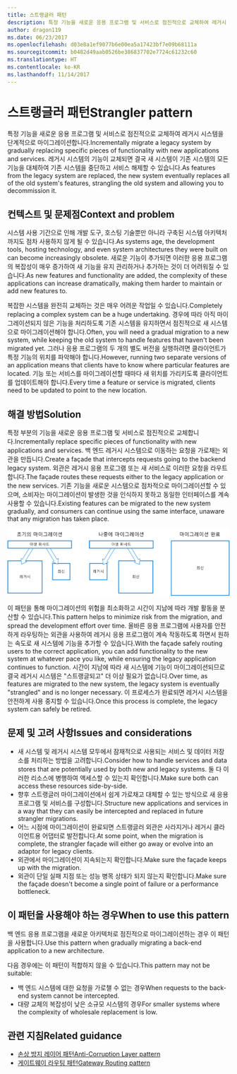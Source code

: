 ```yaml
---
title: 스트랭글러 패턴
description: 특정 기능을 새로운 응용 프로그램 및 서비스로 점진적으로 교체하여 레거시 시스템을 단계적으로 마이그레이션합니다.
author: dragon119
ms.date: 06/23/2017
ms.openlocfilehash: d03e8a1ef9077b6e00ea5a17423bf7e09b68111a
ms.sourcegitcommit: b0482d49aab0526be386837702e7724c61232c60
ms.translationtype: HT
ms.contentlocale: ko-KR
ms.lasthandoff: 11/14/2017
---
```

# <a name="strangler-pattern"></a><span data-ttu-id="98df4-103">스트랭글러 패턴</span><span class="sxs-lookup"><span data-stu-id="98df4-103">Strangler pattern</span></span>

<span data-ttu-id="98df4-104">특정 기능을 새로운 응용 프로그램 및 서비스로 점진적으로 교체하여 레거시 시스템을 단계적으로 마이그레이션합니다.</span><span class="sxs-lookup"><span data-stu-id="98df4-104">Incrementally migrate a legacy system by gradually replacing specific pieces of functionality with new applications and services.</span></span> <span data-ttu-id="98df4-105">레거시 시스템의 기능이 교체되면 결국 새 시스템이 기존 시스템의 모든 기능을 대체하여 기존 시스템을 중단하고 서비스 해제할 수 있습니다.</span><span class="sxs-lookup"><span data-stu-id="98df4-105">As features from the legacy system are replaced, the new system eventually replaces all of the old system's features, strangling the old system and allowing you to decommission it.</span></span> 

## <a name="context-and-problem"></a><span data-ttu-id="98df4-106">컨텍스트 및 문제점</span><span class="sxs-lookup"><span data-stu-id="98df4-106">Context and problem</span></span>

<span data-ttu-id="98df4-107">시스템 사용 기간으로 인해 개발 도구, 호스팅 기술뿐만 아니라 구축된 시스템 아키텍처까지도 점차 사용하지 않게 될 수 있습니다.</span><span class="sxs-lookup"><span data-stu-id="98df4-107">As systems age, the development tools, hosting technology, and even system architectures they were built on can become increasingly obsolete.</span></span> <span data-ttu-id="98df4-108">새로운 기능이 추가되면 이러한 응용 프로그램의 복잡성이 매우 증가하여 새 기능을 유지 관리하거나 추가하는 것이 더 어려워질 수 있습니다.</span><span class="sxs-lookup"><span data-stu-id="98df4-108">As new features and functionality are added, the complexity of these applications can increase dramatically, making them harder to maintain or add new features to.</span></span>

<span data-ttu-id="98df4-109">복잡한 시스템을 완전히 교체하는 것은 매우 어려운 작업일 수 있습니다.</span><span class="sxs-lookup"><span data-stu-id="98df4-109">Completely replacing a complex system can be a huge undertaking.</span></span> <span data-ttu-id="98df4-110">경우에 따라 아직 마이그레이션되지 않은 기능을 처리하도록 기존 시스템을 유지하면서 점진적으로 새 시스템으로 마이그레이션해야 합니다.</span><span class="sxs-lookup"><span data-stu-id="98df4-110">Often, you will need a gradual migration to a new system, while keeping the old system to handle features that haven't been migrated yet.</span></span> <span data-ttu-id="98df4-111">그러나 응용 프로그램의 두 개의 별도 버전을 실행하려면 클라이언트가 특정 기능의 위치를 파악해야 합니다.</span><span class="sxs-lookup"><span data-stu-id="98df4-111">However, running two separate versions of an application means that clients have to know where particular features are located.</span></span> <span data-ttu-id="98df4-112">기능 또는 서비스를 마이그레이션할 때마다 새 위치를 가리키도록 클라이언트를 업데이트해야 합니다.</span><span class="sxs-lookup"><span data-stu-id="98df4-112">Every time a feature or service is migrated, clients need to be updated to point to the new location.</span></span>

## <a name="solution"></a><span data-ttu-id="98df4-113">해결 방법</span><span class="sxs-lookup"><span data-stu-id="98df4-113">Solution</span></span>

<span data-ttu-id="98df4-114">특정 부분의 기능을 새로운 응용 프로그램 및 서비스로 점진적으로 교체합니다.</span><span class="sxs-lookup"><span data-stu-id="98df4-114">Incrementally replace specific pieces of functionality with new applications and services.</span></span> <span data-ttu-id="98df4-115">백 엔드 레거시 시스템으로 이동하는 요청을 가로채는 외관을 만듭니다.</span><span class="sxs-lookup"><span data-stu-id="98df4-115">Create a façade that intercepts requests going to the backend legacy system.</span></span> <span data-ttu-id="98df4-116">외관은 레거시 응용 프로그램 또는 새 서비스로 이러한 요청을 라우트합니다.</span><span class="sxs-lookup"><span data-stu-id="98df4-116">The façade routes these requests either to the legacy application or the new services.</span></span> <span data-ttu-id="98df4-117">기존 기능을 새로운 시스템으로 점차적으로 마이그레이션할 수 있으며, 소비자는 마이그레이션이 발생한 것을 인식하지 못하고 동일한 인터페이스를 계속 사용할 수 있습니다.</span><span class="sxs-lookup"><span data-stu-id="98df4-117">Existing features can be migrated to the new system gradually, and consumers can continue using the same interface, unaware that any migration has taken place.</span></span>

![](./_images/strangler.png)  

<span data-ttu-id="98df4-118">이 패턴을 통해 마이그레이션의 위험을 최소화하고 시간이 지남에 따라 개발 활동을 분산할 수 있습니다.</span><span class="sxs-lookup"><span data-stu-id="98df4-118">This pattern helps to minimize risk from the migration, and spread the development effort over time.</span></span> <span data-ttu-id="98df4-119">올바른 응용 프로그램에 사용자를 안전하게 라우팅하는 외관을 사용하여 레거시 응용 프로그램이 계속 작동하도록 하면서 원하는 속도로 새 시스템에 기능을 추가할 수 있습니다.</span><span class="sxs-lookup"><span data-stu-id="98df4-119">With the façade safely routing users to the correct application, you can add functionality to the new system at whatever pace you like, while ensuring the legacy application continues to function.</span></span> <span data-ttu-id="98df4-120">시간이 지남에 따라 새 시스템에 기능이 마이그레이션되므로 결국 레거시 시스템은 "스트랭글되고" 더 이상 필요가 없습니다.</span><span class="sxs-lookup"><span data-stu-id="98df4-120">Over time, as features are migrated to the new system, the legacy system is eventually "strangled" and is no longer necessary.</span></span> <span data-ttu-id="98df4-121">이 프로세스가 완료되면 레거시 시스템을 안전하게 사용 중지할 수 있습니다.</span><span class="sxs-lookup"><span data-stu-id="98df4-121">Once this process is complete, the legacy system can safely be retired.</span></span>

## <a name="issues-and-considerations"></a><span data-ttu-id="98df4-122">문제 및 고려 사항</span><span class="sxs-lookup"><span data-stu-id="98df4-122">Issues and considerations</span></span>

- <span data-ttu-id="98df4-123">새 시스템 및 레거시 시스템 모두에서 잠재적으로 사용되는 서비스 및 데이터 저장소를 처리하는 방법을 고려합니다.</span><span class="sxs-lookup"><span data-stu-id="98df4-123">Consider how to handle services and data stores that are potentially used by both new and legacy systems.</span></span> <span data-ttu-id="98df4-124">둘 다 이러한 리소스에 병행하여 액세스할 수 있는지 확인합니다.</span><span class="sxs-lookup"><span data-stu-id="98df4-124">Make sure both can access these resources side-by-side.</span></span>
- <span data-ttu-id="98df4-125">향후 스트랭글러 마이그레이션에서 쉽게 가로채고 대체할 수 있는 방식으로 새 응용 프로그램 및 서비스를 구성합니다.</span><span class="sxs-lookup"><span data-stu-id="98df4-125">Structure new applications and services in a way that they can easily be intercepted and replaced in future strangler migrations.</span></span>
- <span data-ttu-id="98df4-126">어느 시점에 마이그레이션이 완료되면 스트랭글러 외관은 사라지거나 레거시 클라이언트용 어댑터로 발전합니다.</span><span class="sxs-lookup"><span data-stu-id="98df4-126">At some point, when the migration is complete, the strangler façade will either go away or evolve into an adaptor for legacy clients.</span></span>
- <span data-ttu-id="98df4-127">외관에서 마이그레이션이 지속되는지 확인합니다.</span><span class="sxs-lookup"><span data-stu-id="98df4-127">Make sure the façade keeps up with the migration.</span></span>
- <span data-ttu-id="98df4-128">외관이 단일 실패 지점 또는 성능 병목 상태가 되지 않는지 확인합니다.</span><span class="sxs-lookup"><span data-stu-id="98df4-128">Make sure the façade doesn't become a single point of failure or a performance bottleneck.</span></span>

## <a name="when-to-use-this-pattern"></a><span data-ttu-id="98df4-129">이 패턴을 사용해야 하는 경우</span><span class="sxs-lookup"><span data-stu-id="98df4-129">When to use this pattern</span></span>

<span data-ttu-id="98df4-130">백 엔드 응용 프로그램을 새로운 아키텍처로 점진적으로 마이그레이션하는 경우 이 패턴을 사용합니다.</span><span class="sxs-lookup"><span data-stu-id="98df4-130">Use this pattern when gradually migrating a back-end application to a new architecture.</span></span>

<span data-ttu-id="98df4-131">다음 경우에는 이 패턴이 적합하지 않을 수 있습니다.</span><span class="sxs-lookup"><span data-stu-id="98df4-131">This pattern may not be suitable:</span></span>

- <span data-ttu-id="98df4-132">백 엔드 시스템에 대한 요청을 가로챌 수 없는 경우</span><span class="sxs-lookup"><span data-stu-id="98df4-132">When requests to the back-end system cannot be intercepted.</span></span>
- <span data-ttu-id="98df4-133">대량 교체의 복잡성이 낮은 소규모 시스템의 경우</span><span class="sxs-lookup"><span data-stu-id="98df4-133">For smaller systems where the complexity of wholesale replacement is low.</span></span>

## <a name="related-guidance"></a><span data-ttu-id="98df4-134">관련 지침</span><span class="sxs-lookup"><span data-stu-id="98df4-134">Related guidance</span></span>

- [<span data-ttu-id="98df4-135">손상 방지 레이어 패턴</span><span class="sxs-lookup"><span data-stu-id="98df4-135">Anti-Corruption Layer pattern</span></span>](./anti-corruption-layer.md)
- [<span data-ttu-id="98df4-136">게이트웨이 라우팅 패턴</span><span class="sxs-lookup"><span data-stu-id="98df4-136">Gateway Routing pattern</span></span>](./gateway-routing.md)


 

